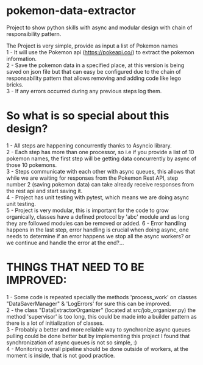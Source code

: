 # pokemon-data-extractor
Project to show python skills with async and modular design with chain of responsibility pattern.

The Project is very simple, provide as input a list of Pokemon names <br> 
1 - It will use the Pokemon api (https://pokeapi.co/) to extract the pokemon information. <br>
2 - Save the pokemon data in a specified place, at this version is being saved
on json file but that can easy be configured due to the chain of responsability
pattern that allows removing and adding code like lego bricks. <br>
3 - If any errors occurred during any previous steps log them. <br>


# So what is so special about this design? <br>
1 - All steps are happening concurrently thanks to Asyncio library. <br>
2 - Each step has more than one processor, so i.e if you provide a list of 
10 pokemon names, the first step will be getting data concurrently by async of 
those 10 pokemons. <br>
3 - Steps communicate with each other with async queues, this allows that
while we are waiting for responses from the Pokemon Rest API, step number 2 
(saving pokemon data) can take already receive responses from the rest api
and start saving it. <br>
4 - Project has unit testing with pytest, which means we are doing async unit
testing. <br>
5 - Project is very modular, this is important for the code to grow organically,
classes have a defined protocol by 'abc' module and as long they are followed
modules can be removed or added.
6 - Error handling happens in the last step, error handling is crucial when 
doing async, one needs to determine if an error happens we stop all the async
workers? or we continue and handle the error at the end?...


# THINGS THAT NEED TO BE IMPROVED:
1 - Some code is repeated specially the methods 'process_work' on classes  
"DataSaverManager" & 'LogErrors' for sure this can be improved. <br>
2 - the class "DataExtractorOrganizer" (located at src/job_organizer.py) the method
'supervisor' is too long, this could be made into a builder pattern as there is a lot
of initialization of classes. <br>
3 - Probably a better and more reliable way to synchronize async queues pulling
could be done better but by implementing this project I found that synchronization 
of async queues is not so simple, :) <br>
4 - Monitoring overall pipeline should be done outside of workers, at the moment
is inside, that is not good practice.

